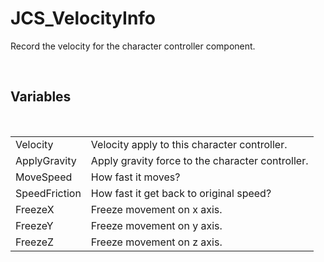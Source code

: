 <!--
   - $File: JCS_VelocityInfo.html $
   - $Date: 2018-10-01 14:40:39 $
   - $Revision: $
   - $Creator: Jen-Chieh Shen $
   - $Notice: See LICENSE.txt for modification and distribution information
   -                   Copyright © 2018 by Shen, Jen-Chieh $
-->


<div id="content-header">
  <h1>JCS_VelocityInfo</h1>
</div>

<p>
  Record the velocity for the character controller component.
</p>


<br/>
<h2>Variables</h2>
<br/>

<table>
  <tr>
    <td>Velocity</td>
    <td>Velocity apply to this character controller.</td>
  </tr>
  <tr>
    <td>ApplyGravity</td>
    <td>Apply gravity force to the character controller.</td>
  </tr>
  <tr>
    <td>MoveSpeed</td>
    <td>How fast it moves?</td>
  </tr>
  <tr>
    <td>SpeedFriction</td>
    <td>How fast it get back to original speed?</td>
  </tr>
  <tr>
    <td>FreezeX</td>
    <td>Freeze movement on x axis.</td>
  </tr>
  <tr>
    <td>FreezeY</td>
    <td>Freeze movement on y axis.</td>
  </tr>
  <tr>
    <td>FreezeZ</td>
    <td>Freeze movement on z axis.</td>
  </tr>
</table>
